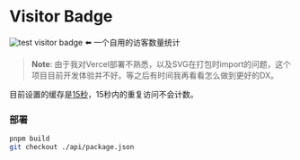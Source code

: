# Visitor Badge

![test visitor badge](https://badge.keke.cc/api/github.com/test) ⬅️ 一个自用的访客数量统计

> **Note**: 由于我对Vercel部署不熟悉，以及SVG在打包时import的问题，这个项目目前开发体验并不好。等之后有时间我再看看怎么做到更好的DX。

目前设置的缓存是[15秒](./src/utils/cache.ts)，15秒内的重复访问不会计数。

### 部署

```sh
pnpm build
git checkout ./api/package.json
```